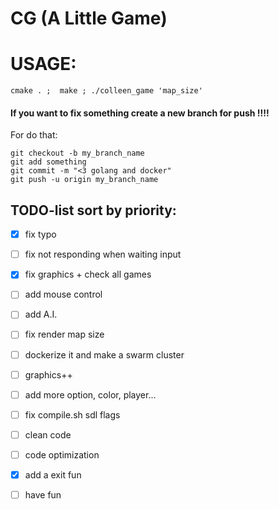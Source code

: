 CG (A Little Game)
============================
# **USAGE:**
` cmake . ;  make ; ./colleen_game 'map_size' `

#### **If you want to fix something create a new branch for push !!!!**

For do that:
```
git checkout -b my_branch_name
git add something
git commit -m "<3 golang and docker"
git push -u origin my_branch_name
```

## TODO-list sort by priority:

- [x] fix typo

- [ ] fix not responding when waiting input

- [x] fix graphics + check all games

- [ ] add mouse control

- [ ] add A.I.

- [ ] fix render map size

- [ ] dockerize it and make a swarm cluster

- [ ] graphics++

- [ ] add more option, color, player...

- [ ] fix compile.sh sdl flags

- [ ] clean code

- [ ] code optimization

- [x] add a exit fun

- [ ] have fun
